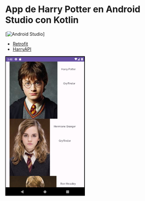 # App de Harry Potter en Android Studio con Kotlin
[![Android Studio](https://img.shields.io/badge/Android_Studio-2023.3.1-blue.svg?longCache=true&style=popout-square)]


* [Retrofit](https://github.com/square/retrofit)
* [HarryAPI](https://hp-api.onrender.com/)

<a href="./harry11.PNG"><img src="./harry11.PNG" style="height: 50%; width:50%;"/></a>
